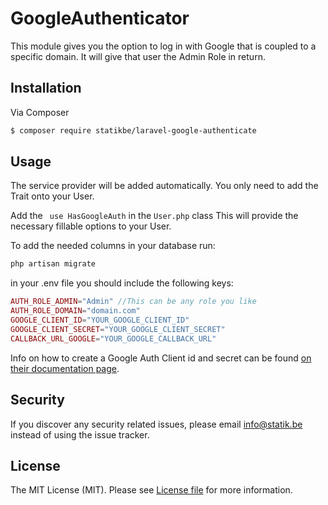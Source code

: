 # GoogleAuthenticator


This module gives you the option to log in with Google that is coupled to a specific domain.
It will give that user the Admin Role in return.

## Installation

Via Composer

``` bash
$ composer require statikbe/laravel-google-authenticate
```

## Usage

The service provider will be added automatically.
You only need to add the Trait onto your User.

Add the ``` use HasGoogleAuth``` in the ```User.php``` class
This will provide the necessary fillable options to your User.

To add the needed columns in your database run:
 ``` php
php artisan migrate
``` 

in your .env file you should include the following keys:
``` php
AUTH_ROLE_ADMIN="Admin" //This can be any role you like
AUTH_ROLE_DOMAIN="domain.com"
GOOGLE_CLIENT_ID="YOUR_GOOGLE_CLIENT_ID"
GOOGLE_CLIENT_SECRET="YOUR_GOOGLE_CLIENT_SECRET"
CALLBACK_URL_GOOGLE="YOUR_GOOGLE_CALLBACK_URL"
```

Info on how to create a Google Auth Client id and secret can be
found [on their documentation page](https://developers.google.com/identity/protocols/OAuth2).


## Security

If you discover any security related issues, please email [info@statik.be](mailto:info@statik.be) instead of using the issue tracker.

## License

The MIT License (MIT). Please see [License file](license.md) for more information.

